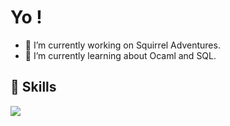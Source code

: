 <h1> Yo ! </h1>

- 🔭 I’m currently working on Squirrel Adventures.
- 🌱 I’m currently learning about Ocaml and SQL.

## 🔧 Skills

![](https://github-readme-stats.vercel.app/api/top-langs/?username=LanQiha&theme=dark&hide_border=true&include_all_commits=false&count_private=false&layout=compact)
